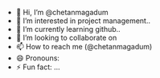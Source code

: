 - 👋 Hi, I’m @chetanmagadum
- 👀 I’m interested in project management..
- 🌱 I’m currently learning github..
- 💞️ I’m looking to collaborate on 
- 📫 How to reach me (@chetanmagadum)
- 😄 Pronouns:
- ⚡ Fun fact: ...

<!---
chetanmagadum/chetanmagadum is a ✨ special ✨ repository because its `README.md` (this file) appears on your GitHub profile.
You can click the Preview link to take a look at your changes.
--->
